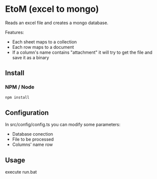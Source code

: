 # EtoM (excel to mongo)

Reads an excel file and creates a mongo database.

Features:
- Each sheet maps to a collection
- Each row maps to a document
- If a column's name contains "attachment" it will try to get the file and save it as a binary

## Install

### NPM / Node

```javascript
npm install
```

## Configuration

In src/config/config.ts you can modify some parameters:
- Database conection
- File to be processed
- Columns' name row

## Usage

execute run.bat